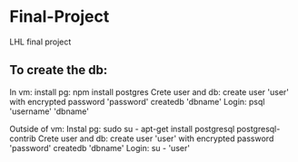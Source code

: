 # Final-Project
LHL final project

## To create the db:

In vm:
install pg:
npm install postgres
Crete user and db:
create user 'user' with encrypted password 'password'
createdb 'dbname'
Login:
psql 'username' 'dbname'

Outside of vm:
Instal pg:
sudo su -
apt-get install postgresql postgresql-contrib
Crete user and db:
create user 'user' with encrypted password 'password'
createdb 'dbname'
Login:
su - 'user'

